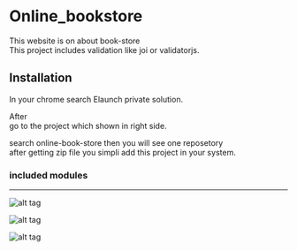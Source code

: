 # Online_bookstore


This website is on about book-store\
This project includes validation like joi or validatorjs.

## Installation

In your chrome search Elaunch private solution.

After\
go to the project which shown in right side.

search online-book-store then you will see one reposetory \
after getting zip file you simpli add this project in your system.

### included modules
---
![alt tag](https://www.vectorlogo.zone/logos/nodejs/nodejs-icon.svg)

![alt tag](https://www.vectorlogo.zone/logos/aliexpress/aliexpress-ar21.svg)

![alt tag](https://www.vectorlogo.zone/logos/mongodb/mongodb-ar21.svg)
